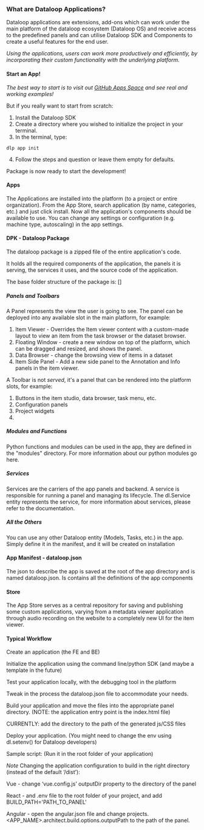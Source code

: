 ### What are Dataloop Applications?

Dataloop applications are extensions, add-ons which can work under the main platform of the dataloop ecosystem (Dataloop
OS) and receive access to the predefined panels and can utilise Dataloop SDK and Components to create a useful features for
the end user.

*Using the applications, users can work more productively and efficiently, by incorporating their custom functionality
with the underlying platform.*

#### Start an App!
*The best way to start is to visit out [GitHub Apps Space](https://github.com/dataloop-ai-apps) and see real and working examples!*

But if you really want to start from scratch:
1. Install the Dataloop SDK
2. Create a directory where you wished to initialize the project in your terminal.
3. In the terminal, type:
```shell
dlp app init
```
4. Follow the steps and question or leave them empty for defaults.

Package is now ready to start the development!


#### Apps

The Applications are installed into the platform (to a project or entire organization).
From the App Store, search application (by name, categories, etc.) and just click install.
Now all the application's components should be available to use.
You can change any settings or configuration (e.g. machine type, autoscaling) in the app settings.

#### DPK - Dataloop Package

The dataloop package is a zipped file of the entire application's code.

It holds all the required components of the application, the panels it is serving, the services it uses, and the source
code of the application.

The base folder structure of the package is:
[]

##### Panels and Toolbars

A Panel represents the view the user is going to see.
The panel can be deployed into any available slot in the main platform, for example:

1. Item Viewer - Overrides the Item viewer content with a custom-made layout to view an item from the task browser or
   the dataset browser.
2. Floating Window - create a new window on top of the platform, which can be dragged and resized, and shows the panel.
3. Data Browser - change the browsing view of items in a dataset
4. Item Side Panel - Add a new side panel to the Annotation and Info panels in the item viewer.

A Toolbar is not *served*, it's a panel that can be rendered into the platform slots, for example:

1. Buttons in the item studio, data browser, task menu, etc.
2. Configuration panels
3. Project widgets
4.

##### Modules and Functions

Python functions and modules can be used in the app, they are defined in the "modules" directory.
For more information about our python modules go here.

##### Services

Services are the carriers of the app panels and backend.
A service is responsible for running a panel and managing its lifecycle.
The dl.Service entity represents the service, for more information about services, please refer to the documentation.

##### All the Others

You can use any other Dataloop entity (Models, Tasks, etc.) in the app.
Simply define it in the manifest, and it will be created on installation

#### App Manifest - dataloop.json

The json to describe the app is saved at the root of the app directory and is named dataloop.json.
Is contains all the definitions of the app components

#### Store

The App Store serves as a central repository for saving and publishing some custom applications,
varying from a metadata viewer application through audio recording on the website to a completely new UI for the item
viewer.

#### Typical Workflow

Create an application (the FE and BE)

Initialize the application using the command line/python SDK (and maybe a template in the future)

Test your application locally, with the debugging tool in the platform

Tweak in the process the dataloop.json file to accommodate your needs.

Build your application and move the files into the appropriate panel directory. (NOTE: the application entry point is
the index.html file)

CURRENTLY: add the directory to the path of the generated js/CSS files

Deploy your application. (You might need to change the env using dl.setenv() for Dataloop developers)

Sample script: (Run it in the root folder of your application)

*Note*
Changing the application configuration to build in the right directory (instead of the default ‘/dist’):

Vue - change ‘vue.config.js’ outputDir property to the directory of the panel

React - and .env file to the root folder of your project, and add BUILD_PATH='PATH_TO_PANEL'

Angular - open the angular.json file and change projects.<APP_NAME>.architect.build.options.outputPath to the path of
the panel.




